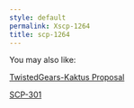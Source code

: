 ```yaml
---
style: default
permalink: Xscp-1264
title: scp-1264
---
```

You may also like:

[TwistedGears-Kaktus Proposal](http://scp-wiki.net/twistedgears-kaktus-proposal)

[SCP-301](http://scp-wiki.net/scp-301)
